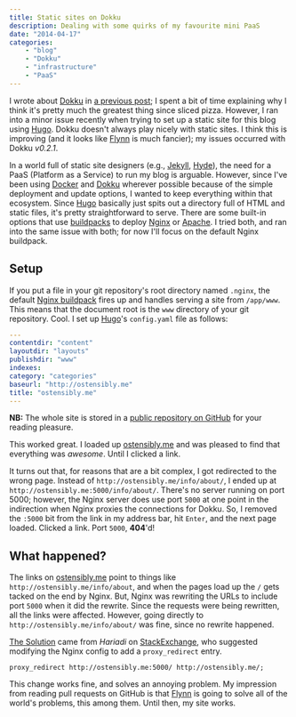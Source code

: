 ```yaml
---
title: Static sites on Dokku
description: Dealing with some quirks of my favourite mini PaaS
date: "2014-04-17"
categories:
    - "blog"
    - "Dokku"
    - "infrastructure"
    - "PaaS"
---
```


I wrote about [Dokku][] in [a previous post][consolidating_network_services]; I spent a bit of time explaining why I think it's pretty much the greatest thing since sliced pizza. However, I ran into a minor issue recently when trying to set up a static site for this blog using [Hugo][]. Dokku doesn't always play nicely with static sites. I think this is improving (and it looks like [Flynn][] is much fancier); my issues occurred with Dokku *v0.2.1*.

In a world full of static site designers (e.g., [Jekyll][], [Hyde][]), the need for a PaaS (Platform as a Service) to run my blog is arguable. However, since I've been using [Docker][] and [Dokku][] wherever possible because of the simple deployment and update options, I wanted to keep everything within that ecosystem. Since [Hugo][] basically just spits out a directory full of HTML and static files, it's pretty straightforward to serve. There are some built-in options that use [buildpacks][Buildpack] to deploy [Nginx][] or [Apache][]. I tried both, and ran into the same issue with both; for now I'll focus on the default Nginx buildpack.

## Setup 

If you put a file in your git repository's root directory named `.nginx`, the default [Nginx buildpack][] fires up and handles serving a site from `/app/www`. This means that the document root is the `www` directory of your git repository. Cool. I set up [Hugo][]'s `config.yaml` file as follows:

```yaml
---
contentdir: "content"
layoutdir: "layouts"
publishdir: "www"
indexes:
category: "categories"
baseurl: "http://ostensibly.me"
title: "ostensibly.me"
---
```

**NB:** The whole site is stored in a [public repository on GitHub][GitHub/ostensibly] for your reading pleasure.

This worked great. I loaded up [ostensibly.me][] and was pleased to find that everything was *awesome*. Until I clicked a link.

It turns out that, for reasons that are a bit complex, I got redirected to the wrong page. Instead of `http://ostensibly.me/info/about/`, I ended up at `http://ostensibly.me:5000/info/about/`. There's no server running on port 5000; however, the Nginx server does use port `5000` at one point in the indirection when Nginx proxies the connections for Dokku.  So, I removed the `:5000` bit from the link in my address bar, hit `Enter`, and the next page loaded. Clicked a link. Port `5000`, **404**'d!

## What happened?

The links on [ostensibly.me][] point to things like `http://ostensibly.me/info/about`, and when the pages load up the `/` gets tacked on the end by Nginx. But, Nginx was rewriting the URLs to include port `5000` when it did the rewrite. Since the requests were being rewritten, all the links were affected. However, going directly to `http://ostensibly.me/info/about/` was fine, since no rewrite happened.

[The Solution][] came from *Hariadi* on [StackExchange][], who suggested modifying the Nginx config to add a `proxy_redirect` entry.

```
proxy_redirect http://ostensibly.me:5000/ http://ostensibly.me/;
```

This change works fine, and solves an annoying problem. My impression from reading pull requests on GitHub is that [Flynn][] is going to solve all of the world's problems, this among them. Until then, my site works.

[Apache]: http://projects.apache.org/projects/http_server.html
[Buildpack]: https://devcenter.heroku.com/articles/buildpacks
[Docker]: https://www.docker.io/
[Dokku]: https://github.com/progrium/dokku
[Flynn]: https://flynn.io/
[GitHub/ostensibly]: https://github.com/bsmithyman/ostensibly.me
[Hugo]: http://hugo.spf13.com/
[Hyde]: http://ringce.com/hyde
[Jekyll]: http://jekyllrb.com/
[Nginx]: http://wiki.nginx.org/
[Nginx buildpack]: https://github.com/rhy-jot/buildpack-nginx
[ostensibly.me]: http://ostensibly.me/
[StackExchange]: http://stackexchange.com/
[The Solution]: http://serverfault.com/a/408024

[consolidating_network_services]: /posts/consolidating_network_services/